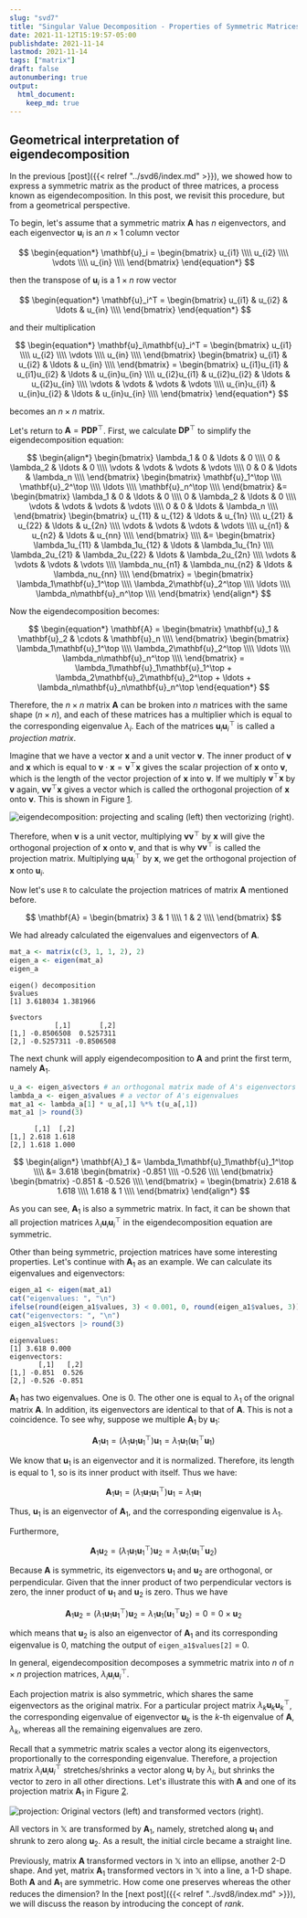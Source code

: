 ```yaml
---
slug: "svd7"
title: "Singular Value Decomposition - Properties of Symmetric Matrices 2"
date: 2021-11-12T15:19:57-05:00 
publishdate: 2021-11-14
lastmod: 2021-11-14
tags: ["matrix"]
draft: false
autonumbering: true
output:
  html_document:
    keep_md: true
---
```







## Geometrical interpretation of eigendecomposition

In the previous [post]({{< relref "../svd6/index.md" >}}),
we showed how to express a symmetric matrix
as the product of three matrices,
a process known as eigendecomposition.
In this post, we revisit this procedure,
but from a geometrical perspective.

To begin, let's assume that a symmetric matrix $\mathbf{A}$ 
has $n$ eigenvectors,
and each eigenvector $\mathbf{u}_i$ is an $n \times 1$ column vector 

$$
\begin{equation*}
  \mathbf{u}_i = 
  \begin{bmatrix}
    u_{i1} \\\\
    u_{i2} \\\\
    \vdots \\\\
    u_{in} \\\\
  \end{bmatrix}
\end{equation*}
$$ 

then the transpose of $\mathbf{u}_i$ is a $1 \times n$ row vector

$$
\begin{equation*}
  \mathbf{u}_i^T = 
  \begin{bmatrix}
    u_{i1} & u_{i2} & \ldots & u_{in} \\\\
  \end{bmatrix}
\end{equation*}
$$ 

and their multiplication

$$
\begin{equation*}
  \mathbf{u}_i\mathbf{u}_i^T = 
  \begin{bmatrix}
    u_{i1} \\\\
    u_{i2} \\\\
    \vdots \\\\
    u_{in} \\\\
  \end{bmatrix}
  \begin{bmatrix}
    u_{i1} & u_{i2} & \ldots & u_{in} \\\\
  \end{bmatrix} = 
  \begin{bmatrix}
    u_{i1}u_{i1} & u_{i1}u_{i2} & \ldots & u_{in}u_{in} \\\\
    u_{i2}u_{i1} & u_{i2}u_{i2} & \ldots & u_{i2}u_{in} \\\\
    \vdots & \vdots & \vdots & \vdots \\\\
    u_{in}u_{i1} & u_{in}u_{i2} & \ldots & u_{in}u_{in} \\\\
  \end{bmatrix}
\end{equation*}
$$ 

becomes an $n \times n$ matrix. 

Let's return to $\mathbf{A} = \mathbf{P}\mathbf{D}\mathbf{P}^\top$. 
First, we calculate $\mathbf{D}\mathbf{P}^\top$ to simplify the eigendecomposition equation:

$$
\begin{align*}
  \begin{bmatrix}
    \lambda_1 & 0 & \ldots & 0 \\\\
    0 & \lambda_2 & \ldots & 0 \\\\
    \vdots & \vdots & \vdots & \vdots \\\\
    0 & 0 & \ldots & \lambda_n \\\\
  \end{bmatrix}
  \begin{bmatrix}
    \mathbf{u}_1^\top \\\\
    \mathbf{u}_2^\top \\\\
    \ldots \\\\
    \mathbf{u}_n^\top \\\\
  \end{bmatrix} &= 
  \begin{bmatrix}
    \lambda_1 & 0 & \ldots & 0 \\\\
    0 & \lambda_2 & \ldots & 0 \\\\
    \vdots & \vdots & \vdots & \vdots \\\\
    0 & 0 & \ldots & \lambda_n \\\\
  \end{bmatrix}
  \begin{bmatrix}
    u_{11} & u_{12} & \ldots & u_{1n} \\\\
    u_{21} & u_{22} & \ldots & u_{2n} \\\\
    \vdots & \vdots & \vdots & \vdots \\\\
    u_{n1} & u_{n2} & \ldots & u_{nn} \\\\
  \end{bmatrix} \\\\
  &= 
  \begin{bmatrix}
    \lambda_1u_{11} & \lambda_1u_{12} & \ldots & \lambda_1u_{1n} \\\\
    \lambda_2u_{21} & \lambda_2u_{22} & \ldots & \lambda_2u_{2n} \\\\
    \vdots & \vdots & \vdots & \vdots \\\\
    \lambda_nu_{n1} & \lambda_nu_{n2} & \ldots & \lambda_nu_{nn} \\\\
  \end{bmatrix} = 
  \begin{bmatrix}
    \lambda_1\mathbf{u}_1^\top \\\\
    \lambda_2\mathbf{u}_2^\top \\\\
    \ldots \\\\
    \lambda_n\mathbf{u}_n^\top \\\\
  \end{bmatrix}
\end{align*}
$$ 

Now the eigendecomposition becomes:

$$
\begin{equation*}
  \mathbf{A} = 
  \begin{bmatrix}
    \mathbf{u}_1 & \mathbf{u}_2 & \cdots & \mathbf{u}_n \\\\
  \end{bmatrix}
  \begin{bmatrix}
    \lambda_1\mathbf{u}_1^\top \\\\
    \lambda_2\mathbf{u}_2^\top \\\\
    \ldots \\\\
    \lambda_n\mathbf{u}_n^\top \\\\
  \end{bmatrix} = 
  \lambda_1\mathbf{u}_1\mathbf{u}_1^\top + \lambda_2\mathbf{u}_2\mathbf{u}_2^\top + \ldots + \lambda_n\mathbf{u}_n\mathbf{u}_n^\top
\end{equation*}
$$ 


Therefore, the $n \times n$ matrix $\mathbf{A}$ can be broken into $n$ matrices 
with the same shape ($n \times n$), 
and each of these matrices has a multiplier 
which is equal to the corresponding eigenvalue $\lambda_i$. 
Each of the matrices $\mathbf{u}_i\mathbf{u}_i^\top$
is called a *projection matrix*.

Imagine that we have a vector $\mathbf{x}$ and a unit vector $\mathbf{v}$. 
The inner product of $\mathbf{v}$ and $\mathbf{x}$ which is equal to 
$\mathbf{v} \cdot \mathbf{x} = \mathbf{v}^\top\mathbf{x}$ gives the scalar projection 
of $\mathbf{x}$ onto $\mathbf{v}$, 
which is the length of the vector projection of $\mathbf{x}$ into $\mathbf{v}$. 
If we multiply $\mathbf{v}^\top\mathbf{x}$ by $\mathbf{v}$ again, 
$\mathbf{v}\mathbf{v}^\top\mathbf{x}$ gives a vector which is called the orthogonal projection of $\mathbf{x}$ onto $\mathbf{v}$.
This is shown in Figure [1](#eigendecomposition-figure).

![eigendecomposition: projecting and scaling (left) then vectorizing (right).](eigendec-1.png "Multiplying a vector with a projection matrix.")


Therefore, when $\mathbf{v}$ is a unit vector, 
multiplying $\mathbf{v}\mathbf{v}^\top$ by $\mathbf{x}$ 
will give the orthogonal projection of $\mathbf{x}$ onto $\mathbf{v}$, 
and that is why $\mathbf{v}\mathbf{v}^\top$ is called the projection matrix. 
Multiplying $\mathbf{u}_i\mathbf{u}_i^\top$ by $\mathbf{x}$, we get the 
orthogonal projection of $\mathbf{x}$ onto $\mathbf{u}_i$. 

Now let's use `R` to calculate the projection matrices of matrix $\mathbf{A}$ 
mentioned before. 

$$
\mathbf{A} = 
\begin{bmatrix}
  3 & 1 \\\\
  1 & 2 \\\\
\end{bmatrix}
$$ 

We had already calculated the eigenvalues and eigenvectors of $\mathbf{A}$. 

```r 
mat_a <- matrix(c(3, 1, 1, 2), 2)
eigen_a <- eigen(mat_a)
eigen_a
```

```
eigen() decomposition
$values
[1] 3.618034 1.381966

$vectors
           [,1]       [,2]
[1,] -0.8506508  0.5257311
[2,] -0.5257311 -0.8506508
```

The next chunk will apply eigendecomposition to $\mathbf{A}$
and print the first term, namely $\mathbf{A}_1$.

```r 
u_a <- eigen_a$vectors # an orthogonal matrix made of A's eigenvectors
lambda_a <- eigen_a$values # a vector of A's eigenvalues
mat_a1 <- lambda_a[1] * u_a[,1] %*% t(u_a[,1])
mat_a1 |> round(3)
```

```
      [,1]  [,2]
[1,] 2.618 1.618
[2,] 1.618 1.000
```

$$
\begin{align*}
  \mathbf{A}_1 &= 
  \lambda_1\mathbf{u}_1\mathbf{u}_1^\top \\\\
  &= 3.618
\begin{bmatrix}
  -0.851 \\\\
  -0.526 \\\\
\end{bmatrix}
\begin{bmatrix}
  -0.851 & -0.526 \\\\
\end{bmatrix} =
\begin{bmatrix}
  2.618 & 1.618 \\\\
  1.618 & 1 \\\\
\end{bmatrix}
\end{align*}
$$ 

As you can see, $\mathbf{A}_1$ is also a symmetric matrix.
In fact, 
it can be shown that 
all projection matrices
$\lambda_i\mathbf{u}_i\mathbf{u}_i^\top$ in the eigendecomposition equation
are symmetric.

Other than being symmetric, projection matrices have some interesting properties.
Let's continue with $\mathbf{A}_1$ as an example.
We can calculate its eigenvalues and eigenvectors:

```r 
eigen_a1 <- eigen(mat_a1)
cat("eigenvalues: ", "\n")
ifelse(round(eigen_a1$values, 3) < 0.001, 0, round(eigen_a1$values, 3))
cat("eigenvectors: ", "\n")
eigen_a1$vectors |> round(3)
```

```
eigenvalues:  
[1] 3.618 0.000
eigenvectors:  
       [,1]   [,2]
[1,] -0.851  0.526
[2,] -0.526 -0.851
```

$\mathbf{A}_1$ has two eigenvalues.
One is 0.
The other one is equal to $\lambda_1$ of the orignal matrix $\mathbf{A}$.
In addition, its eigenvectors are identical to that of $\mathbf{A}$.
This is not a coincidence.
To see why, suppose we multiple $\mathbf{A}_1$ by $\mathbf{u}_1$:

$$
\begin{equation*}
  \mathbf{A}_1\mathbf{u}_1 =
  \left( \lambda_1\mathbf{u}_1\mathbf{u}_1^\top \right)\mathbf{u}_1 =
  \lambda_1\mathbf{u}_1 \left(\mathbf{u}_1^\top\mathbf{u}_1 \right)
\end{equation*}
$$ 

We know that $\mathbf{u}_1$ is an eigenvector and it is normalized.
Therefore, its length is equal to 1,
so is its inner product with itself.
Thus we have:

$$
\begin{equation*}
  \mathbf{A}_1\mathbf{u}_1 =
  \left( \lambda_1\mathbf{u}_1\mathbf{u}_1^\top \right)\mathbf{u}_1 =
  \lambda_1\mathbf{u}_1
\end{equation*}
$$ 

Thus, $\mathbf{u}_1$ is an eigenvector of $\mathbf{A}_1$,
and the corresponding eigenvalue is $\lambda_1$.

Furthermore,

$$
\begin{equation*}
  \mathbf{A}_1\mathbf{u}_2 =
  \left( \lambda_1\mathbf{u}_1\mathbf{u}_1^\top \right)\mathbf{u}_2 =
  \lambda_1\mathbf{u}_1 \left(\mathbf{u}_1^\top\mathbf{u}_2 \right)
\end{equation*}
$$ 

Because $\mathbf{A}$ is symmetric,
its eigenvectors $\mathbf{u}_1$ and $\mathbf{u}_2$ are orthogonal, 
or perpendicular.
Given that the inner product of two perpendicular vectors is zero,
the inner product of $\mathbf{u}_1$ and $\mathbf{u}_2$ is zero.
Thus we have

$$
\begin{equation*}
  \mathbf{A}_1\mathbf{u}_2 =
  \left( \lambda_1\mathbf{u}_1\mathbf{u}_1^\top \right)\mathbf{u}_2 =
  \lambda_1\mathbf{u}_1 \left(\mathbf{u}_1^\top\mathbf{u}_2 \right)
\end{equation*} = 0 = 0 \times \mathbf{u}_2
$$ 

which means that $\mathbf{u}_2$ is also an eigenvector of $\mathbf{A}_1$
and its corresponding eigenvalue is 0,
matching the output of `eigen_a1$values[2]` = 0.


In general,
eigendecomposition decomposes a symmetric matrix
into $n$ of $n \times n$ projection matrices,
$\lambda_i\mathbf{u}_i\mathbf{u}_i^\top$.

Each projection matrix is also symmetric,
which shares the same eigenvectors as the original matrix.
For a particular project matrix $\lambda_k\mathbf{u}_k\mathbf{u}_k^\top$,
the corresponding eigenvalue of eigenvector $\mathbf{u}_k$ 
is the $k$-th eigenvalue of $\mathbf{A}$, $\lambda_k$,
whereas all the remaining eigenvalues are zero.

Recall that a symmetric matrix scales a vector
along its eigenvectors,
proportionally to the corresponding eigenvalue.
Therefore, a projection matrix $\lambda_i\mathbf{u}_i\mathbf{u}_i^\top$
stretches/shrinks a vector along $\mathbf{u}_i$ by $\lambda_i$,
but shrinks the vector to zero in all other directions.
Let's illustrate this with $\mathbf{A}$
and one of its projection matrix $\mathbf{A}_1$ in Figure [2](#projection-figure).

![projection: Original vectors (left) and transformed vectors (right).](projection-matrix-1.png "Original vectors (left) and transformed vectors by a projection matrix (right).")

All vectors in $\mathbb{X}$ are transformed by $\mathbf{A}_1$,
namely, stretched along $\mathbf{u}_1$ and shrunk to zero along $\mathbf{u}_2$.
As a result, the initial circle became a straight line.
<!-- extending from xx to xx. -->

Previously, matrix $\mathbf{A}$ transformed vectors in $\mathbb{X}$
into an ellipse, another 2-D shape.
And yet, matrix $\mathbf{A}_1$ transformed vectors in $\mathbb{X}$
into a line, a 1-D shape.
Both $\mathbf{A}$ and $\mathbf{A}_1$ are symmetric.
How come one preserves whereas the other reduces the dimension?
In the [next post]({{< relref "../svd8/index.md" >}}),
we will discuss the reason by introducing the concept of *rank*.


